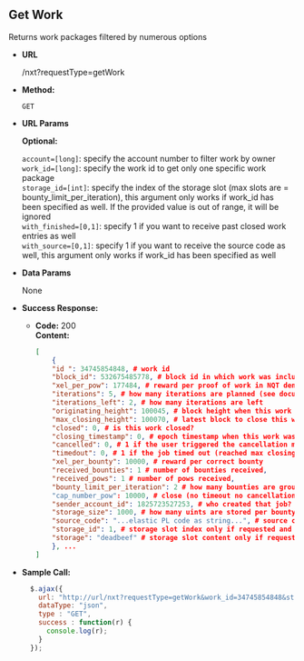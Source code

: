 **Get Work**
----
  Returns work packages filtered by numerous options

* **URL**

  /nxt?requestType=getWork

* **Method:**

  `GET`
  
*  **URL Params**

   **Optional:**
 
   `account=[long]`: specify the account number to filter work by owner<br />
   `work_id=[long]`: specify the work id to get only one specific work package<br />
   `storage_id=[int]`: specify the index of the storage slot (max slots are = bounty_limit_per_iteration), this argument only works if work_id has been specified as well. If the provided value is out of range, it will be ignored<br />
   `with_finished=[0,1]`: specify 1 if you want to receive past closed work entries as well<br />
   `with_source=[0,1]`: specify 1 if you want to receive the source code as well, this argument only works if work_id has been specified as well

* **Data Params**

  None

* **Success Response:**

  * **Code:** 200 <br />
    **Content:** 
    ```json
    [
        {
        "id ": 34745854848, # work id
        "block_id": 532675485778, # block id in which work was included
        "xel_per_pow": 177484, # reward per proof of work in NQT denomination
        "iterations": 5, # how many iterations are planned (see documentation)
        "iterations_left": 2, # how many iterations are left
        "originating_height": 100045, # block height when this work was included
        "max_closing_height": 100070, # latest block to close this work
        "closed": 0, # is this work closed?
        "closing_timestamp": 0, # epoch timestamp when this work was closed (0 is not yet)
        "cancelled": 0, # 1 if the user triggered the cancellation manually
        "timedout": 0, # 1 if the job timed out (reached max closing height)
        "xel_per_bounty": 10000, # reward per correct bounty
        "received_bounties": 1 # number of bounties received,
        "received_pows": 1 # number of pows received,
        "bounty_limit_per_iteration": 2 # how many bounties are grouped to one iteration (check documentation)
        "cap_number_pow": 10000, # close (no timeout no cancellation) job after limit of pows is reached
        "sender_account_id": 1825723527253, # who created that job?
        "storage_size": 1000, # how many uints are stored per bounty per iteration? (check documentation)
        "source_code": "...elastic PL code as string...", # source code only if requested and only if filtered by work id
        "storage_id": 1, # storage slot index only if requested and only if filtered by work id
        "storage": "deadbeef" # storage slot content only if requested and only if filtered by work id
        }, ...
    ]
    ```


* **Sample Call:**

  ```javascript
    $.ajax({
      url: "http://url/nxt?requestType=getWork&work_id=34745854848&storage_id=1&with_finished=1&with_source=0",
      dataType: "json",
      type : "GET",
      success : function(r) {
        console.log(r);
      }
    });
  ```